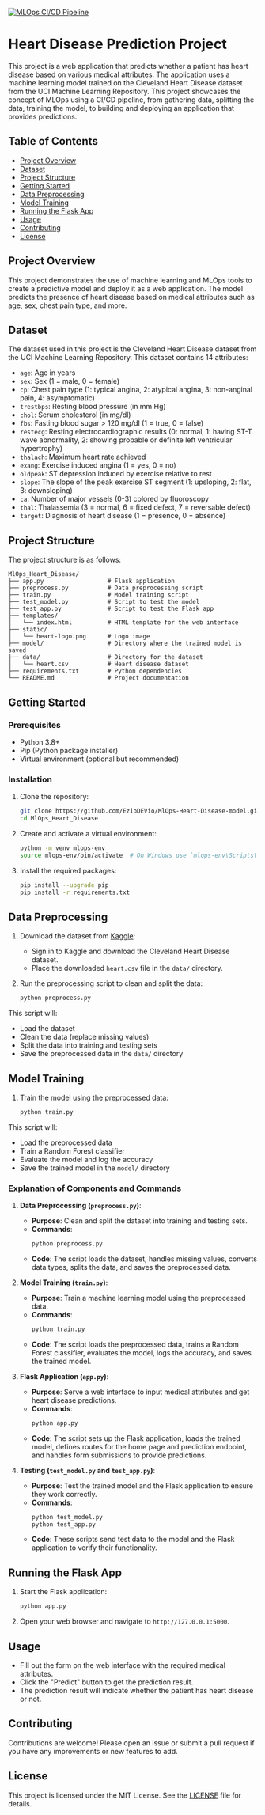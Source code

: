 


[![MLOps CI/CD Pipeline](https://github.com/EzioDEVio/MlOps-Heart-Disease-model/actions/workflows/ci-cd.yml/badge.svg)](https://github.com/EzioDEVio/MlOps-Heart-Disease-model/actions/workflows/ci-cd.yml) 

# Heart Disease Prediction Project

This project is a web application that predicts whether a patient has heart disease based on various medical attributes. The application uses a machine learning model trained on the Cleveland Heart Disease dataset from the UCI Machine Learning Repository. This project showcases the concept of MLOps using a CI/CD pipeline, from gathering data, splitting the data, training the model, to building and deploying an application that provides predictions.

## Table of Contents
- [Project Overview](#project-overview)
- [Dataset](#dataset)
- [Project Structure](#project-structure)
- [Getting Started](#getting-started)
- [Data Preprocessing](#data-preprocessing)
- [Model Training](#model-training)
- [Running the Flask App](#running-the-flask-app)
- [Usage](#usage)
- [Contributing](#contributing)
- [License](#license)

## Project Overview
This project demonstrates the use of machine learning and MLOps tools to create a predictive model and deploy it as a web application. The model predicts the presence of heart disease based on medical attributes such as age, sex, chest pain type, and more.

## Dataset
The dataset used in this project is the Cleveland Heart Disease dataset from the UCI Machine Learning Repository. This dataset contains 14 attributes:

- `age`: Age in years
- `sex`: Sex (1 = male, 0 = female)
- `cp`: Chest pain type (1: typical angina, 2: atypical angina, 3: non-anginal pain, 4: asymptomatic)
- `trestbps`: Resting blood pressure (in mm Hg)
- `chol`: Serum cholesterol (in mg/dl)
- `fbs`: Fasting blood sugar > 120 mg/dl (1 = true, 0 = false)
- `restecg`: Resting electrocardiographic results (0: normal, 1: having ST-T wave abnormality, 2: showing probable or definite left ventricular hypertrophy)
- `thalach`: Maximum heart rate achieved
- `exang`: Exercise induced angina (1 = yes, 0 = no)
- `oldpeak`: ST depression induced by exercise relative to rest
- `slope`: The slope of the peak exercise ST segment (1: upsloping, 2: flat, 3: downsloping)
- `ca`: Number of major vessels (0-3) colored by fluoroscopy
- `thal`: Thalassemia (3 = normal, 6 = fixed defect, 7 = reversable defect)
- `target`: Diagnosis of heart disease (1 = presence, 0 = absence)

## Project Structure
The project structure is as follows:

```
MlOps_Heart_Disease/
├── app.py                  # Flask application
├── preprocess.py           # Data preprocessing script
├── train.py                # Model training script
├── test_model.py           # Script to test the model
├── test_app.py             # Script to test the Flask app
├── templates/
│   └── index.html          # HTML template for the web interface
├── static/
│   └── heart-logo.png      # Logo image
├── model/                  # Directory where the trained model is saved
├── data/                   # Directory for the dataset
│   └── heart.csv           # Heart disease dataset
├── requirements.txt        # Python dependencies
└── README.md               # Project documentation
```

## Getting Started

### Prerequisites
- Python 3.8+
- Pip (Python package installer)
- Virtual environment (optional but recommended)

### Installation
1. Clone the repository:
    ```bash
    git clone https://github.com/EzioDEVio/MlOps-Heart-Disease-model.git
    cd MlOps_Heart_Disease
    ```

2. Create and activate a virtual environment:
    ```bash
    python -m venv mlops-env
    source mlops-env/bin/activate  # On Windows use `mlops-env\Scripts\activate`
    ```

3. Install the required packages:
    ```bash
    pip install --upgrade pip
    pip install -r requirements.txt
    ```

## Data Preprocessing
1. Download the dataset from [Kaggle](https://www.kaggle.com/):
    - Sign in to Kaggle and download the Cleveland Heart Disease dataset.
    - Place the downloaded `heart.csv` file in the `data/` directory.

2. Run the preprocessing script to clean and split the data:
    ```bash
    python preprocess.py
    ```

This script will:
- Load the dataset
- Clean the data (replace missing values)
- Split the data into training and testing sets
- Save the preprocessed data in the `data/` directory

## Model Training
1. Train the model using the preprocessed data:
    ```bash
    python train.py
    ```

This script will:
- Load the preprocessed data
- Train a Random Forest classifier
- Evaluate the model and log the accuracy
- Save the trained model in the `model/` directory

### Explanation of Components and Commands

1. **Data Preprocessing (`preprocess.py`)**:
    - **Purpose**: Clean and split the dataset into training and testing sets.
    - **Commands**:
        ```bash
        python preprocess.py
        ```
    - **Code**: The script loads the dataset, handles missing values, converts data types, splits the data, and saves the preprocessed data.

2. **Model Training (`train.py`)**:
    - **Purpose**: Train a machine learning model using the preprocessed data.
    - **Commands**:
        ```bash
        python train.py
        ```
    - **Code**: The script loads the preprocessed data, trains a Random Forest classifier, evaluates the model, logs the accuracy, and saves the trained model.

3. **Flask Application (`app.py`)**:
    - **Purpose**: Serve a web interface to input medical attributes and get heart disease predictions.
    - **Commands**:
        ```bash
        python app.py
        ```
    - **Code**: The script sets up the Flask application, loads the trained model, defines routes for the home page and prediction endpoint, and handles form submissions to provide predictions.

4. **Testing (`test_model.py` and `test_app.py`)**:
    - **Purpose**: Test the trained model and the Flask application to ensure they work correctly.
    - **Commands**:
        ```bash
        python test_model.py
        python test_app.py
        ```
    - **Code**: These scripts send test data to the model and the Flask application to verify their functionality.



## Running the Flask App
1. Start the Flask application:
    ```bash
    python app.py
    ```

2. Open your web browser and navigate to `http://127.0.0.1:5000`.

## Usage
- Fill out the form on the web interface with the required medical attributes.
- Click the "Predict" button to get the prediction result.
- The prediction result will indicate whether the patient has heart disease or not.

## Contributing
Contributions are welcome! Please open an issue or submit a pull request if you have any improvements or new features to add.

## License
This project is licensed under the MIT License. See the [LICENSE](LICENSE) file for details.


